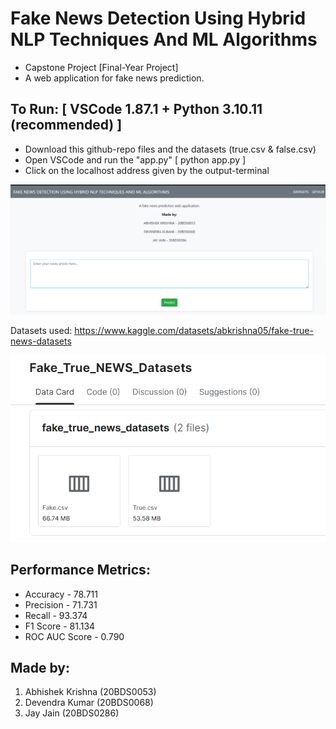 # Fake News Detection Using Hybrid NLP Techniques And ML Algorithms
- Capstone Project [Final-Year Project]
- A web application for fake news prediction.

## To Run: [ VSCode 1.87.1 + Python 3.10.11 (recommended) ]
- Download this github-repo files and the datasets (true.csv & false.csv)
- Open VSCode and run the "app.py" [ python app.py ]
- Click on the localhost address given by the output-terminal

![alt text](webpage.png)

Datasets used: https://www.kaggle.com/datasets/abkrishna05/fake-true-news-datasets

![alt text](kagglepage.png)

## Performance Metrics:
- Accuracy - 78.711
- Precision - 71.731
- Recall - 93.374
- F1 Score - 81.134
- ROC AUC Score - 0.790

## Made by:
  1. Abhishek Krishna (20BDS0053)
  2. Devendra Kumar (20BDS0068)
  3. Jay Jain (20BDS0286)
